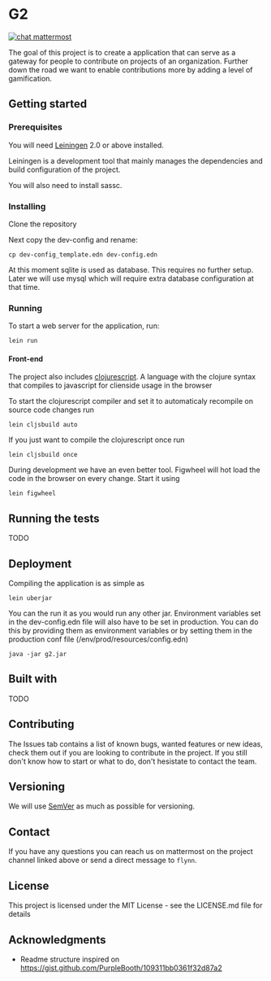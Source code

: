 # G2
[![chat mattermost](https://img.shields.io/badge/chat-mattermost-blue.svg)](https://mattermost.zeus.gent/zeus/channels/g2)

The goal of this project is to create a application that can serve as a gateway for people to contribute on projects of an organization.
Further down the road we want to enable contributions more by adding a level of gamification.

## Getting started
### Prerequisites

You will need [Leiningen][1] 2.0 or above installed.

Leiningen is a development tool that mainly manages the dependencies and build configuration of the project.

You will also need to install sassc.

### Installing

Clone the repository

Next copy the dev-config and rename:
```
cp dev-config_template.edn dev-config.edn
```
At this moment sqlite is used as database. This requires no further setup. 
Later we will use mysql which will require extra database configuration at that time.

[1]: https://github.com/technomancy/leiningen

### Running

To start a web server for the application, run:

    lein run 


#### Front-end

The project also includes [clojurescript]((https://clojurescript.org/)). A language with the clojure syntax that compiles to javascript for clienside usage in the browser

To start the clojurescript compiler and set it to automaticaly recompile on source code changes run

    lein cljsbuild auto

If you just want to compile the clojurescript once run
    
    lein cljsbuild once
  
During development we have an even better tool. Figwheel will hot load the code in the browser on every change. Start it using
    
    lein figwheel

## Running the tests

TODO

## Deployment

Compiling the application is as simple as

    lein uberjar
    
You can the run it as you would run any other jar. 
Environment variables set in the dev-config.edn file will also have to be set in production. You can do this by providing them as environment variables or by setting them in the production conf file (/env/prod/resources/config.edn)

    java -jar g2.jar

## Built with

TODO

## Contributing

The Issues tab contains a list of known bugs, wanted features or new ideas, check them out if you are looking to contribute in the project. If you still don't know how to start or what to do, don't hesistate to contact the team.

## Versioning

We will use [SemVer](https://semver.org/) as much as possible for versioning.


## Contact

If you have any questions you can reach us on mattermost on the project channel linked above or send a direct message to `flynn`.

## License

This project is licensed under the MIT License - see the LICENSE.md file for details

## Acknowledgments
* Readme structure inspired on https://gist.github.com/PurpleBooth/109311bb0361f32d87a2
